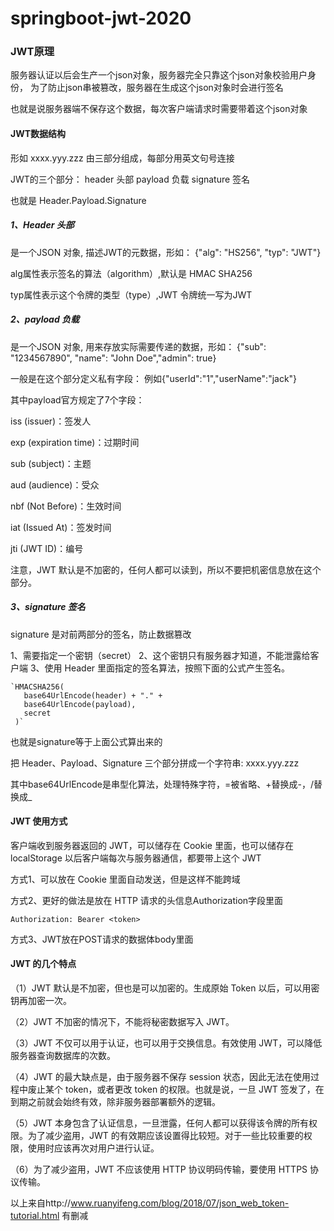 # springboot-jwt-2020

### JWT原理
服务器认证以后会生产一个json对象，服务器完全只靠这个json对象校验用户身份，
为了防止json串被篡改，服务器在生成这个json对象时会进行签名

也就是说服务器端不保存这个数据，每次客户端请求时需要带着这个json对象

#### JWT数据结构
形如 xxxx.yyy.zzz 由三部分组成，每部分用英文句号连接

JWT的三个部分：
header 头部
payload 负载
signature 签名

也就是 Header.Payload.Signature

##### 1、Header 头部
是一个JSON 对象, 描述JWT的元数据，形如：
{"alg": "HS256", "typ": "JWT"}

alg属性表示签名的算法（algorithm）,默认是 HMAC SHA256

typ属性表示这个令牌的类型（type）,JWT 令牌统一写为JWT

##### 2、payload 负载
是一个JSON 对象, 用来存放实际需要传递的数据，形如：
{"sub": "1234567890", "name": "John Doe","admin": true}

一般是在这个部分定义私有字段：
例如{"userId":"1","userName":"jack"}

其中payload官方规定了7个字段：

iss (issuer)：签发人

exp (expiration time)：过期时间

sub (subject)：主题

aud (audience)：受众

nbf (Not Before)：生效时间

iat (Issued At)：签发时间

jti (JWT ID)：编号

注意，JWT 默认是不加密的，任何人都可以读到，所以不要把机密信息放在这个部分。

##### 3、signature 签名
signature 是对前两部分的签名，防止数据篡改

1、需要指定一个密钥（secret）
2、这个密钥只有服务器才知道，不能泄露给客户端
3、使用 Header 里面指定的签名算法，按照下面的公式产生签名。
    
    `HMACSHA256(
       base64UrlEncode(header) + "." +
       base64UrlEncode(payload),
       secret
     )`

也就是signature等于上面公式算出来的

把 Header、Payload、Signature 三个部分拼成一个字符串: xxxx.yyy.zzz

其中base64UrlEncode是串型化算法，处理特殊字符，=被省略、+替换成-，/替换成_

#### JWT 使用方式
客户端收到服务器返回的 JWT，可以储存在 Cookie 里面，也可以储存在 localStorage
以后客户端每次与服务器通信，都要带上这个 JWT

方式1、可以放在 Cookie 里面自动发送，但是这样不能跨域

方式2、更好的做法是放在 HTTP 请求的头信息Authorization字段里面

    Authorization: Bearer <token>

方式3、JWT放在POST请求的数据体body里面

#### JWT 的几个特点
（1）JWT 默认是不加密，但也是可以加密的。生成原始 Token 以后，可以用密钥再加密一次。

（2）JWT 不加密的情况下，不能将秘密数据写入 JWT。

（3）JWT 不仅可以用于认证，也可以用于交换信息。有效使用 JWT，可以降低服务器查询数据库的次数。

（4）JWT 的最大缺点是，由于服务器不保存 session 状态，因此无法在使用过程中废止某个 token，或者更改 token 的权限。也就是说，一旦 JWT 签发了，在到期之前就会始终有效，除非服务器部署额外的逻辑。

（5）JWT 本身包含了认证信息，一旦泄露，任何人都可以获得该令牌的所有权限。为了减少盗用，JWT 的有效期应该设置得比较短。对于一些比较重要的权限，使用时应该再次对用户进行认证。

（6）为了减少盗用，JWT 不应该使用 HTTP 协议明码传输，要使用 HTTPS 协议传输。



以上来自http://www.ruanyifeng.com/blog/2018/07/json_web_token-tutorial.html
有删减